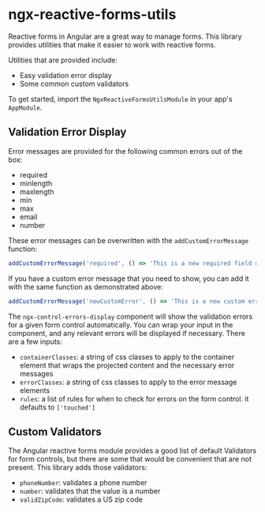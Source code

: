 # ngx-reactive-forms-utils

Reactive forms in Angular are a great way to manage forms. This library provides utilities that make it easier to work with reactive forms.

Utilities that are provided include:

-   Easy validation error display
-   Some common custom validators

To get started, import the `NgxReactiveFormsUtilsModule` in your app's `AppModule`.

## Validation Error Display

Error messages are provided for the following common errors out of the box:

-   required
-   minlength
-   maxlength
-   min
-   max
-   email
-   number

These error messages can be overwritten with the `addCustomErrorMessage` function:

```ts
addCustomErrorMessage('required', () => 'This is a new required field message');
```

If you have a custom error message that you need to show, you can add it with the same function as demonstrated above:

```ts
addCustomErrorMessage('newCustomError', () => 'This is a new custom error message');
```

The `ngx-control-errors-display` component will show the validation errors for a given form control automatically. You can wrap your input in the component, and any relevant errors will be displayed if necessary. There are a few inputs:

-   `containerClasses`: a string of css classes to apply to the container element that wraps the projected content and the necessary error messages
-   `errorClasses`: a string of css classes to apply to the error message elements
-   `rules`: a list of rules for when to check for errors on the form control. it defaults to `['touched']`

## Custom Validators

The Angular reactive forms module provides a good list of default Validators for form controls, but there are some that would be convenient that are not present. This library adds those validators:

-   `phoneNumber`: validates a phone number
-   `number`: validates that the value is a number
-   `validZipCode`: validates a US zip code
